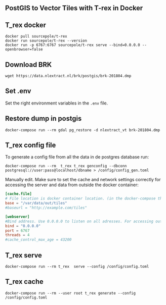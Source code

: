 ## PostGIS to Vector Tiles with T-rex in Docker


## T_rex docker

    docker pull sourcepole/t-rex
    docker run sourcepole/t-rex --version
    docker run -p 6767:6767 sourcepole/t-rex serve --bind=0.0.0.0 --openbrowser=false


## Download BRK

    wget https://data.nlextract.nl/brk/postgis/brk-201804.dmp

## Set .env

Set the right environment variables in the `.env` file. 

## Restore dump in postgis

    docker-compose run --rm gdal pg_restore -d nlextract_vt brk-201804.dmp


## T_rex config file

To generate a config file from all the data in de postgres database run:

    docker-compose run --rm  t_rex t_rex genconfig --dbconn postgresql://user:pass@localhost/dbname > /config/config_gen.toml

Manually edit. Make sure to set the cache and network settings correctly for accessing the server and data from outside the docker container:

```toml
[cache.file]
# File location is docker container location. (in the docker-compose this location gets mounted to the host)
base = "/var/data/out/tiles"  
#baseurl = "http://example.com/tiles"

[webserver]
#Bind address. Use 0.0.0.0 to listen on all adresses. For accessing outside Docker container!! 
bind = "0.0.0.0"
port = 6767
threads = 4
#cache_control_max_age = 43200
```

## T_rex serve

    docker-compose run --rm t_rex  serve --config /config/config.toml


## T_rex cache

    docker-compose run --rm --user root t_rex generate --config /config/config.toml
